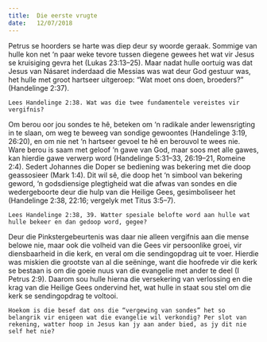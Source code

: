 ```yaml
---
title:  Die eerste vrugte
date:   12/07/2018
---
```


Petrus se hoorders se harte was diep deur sy woorde geraak. Sommige van hulle kon net ‘n paar weke tevore tussen diegene gewees het wat vir Jesus se kruisiging gevra het (Lukas 23:13–25). Maar nadat hulle oortuig was dat Jesus van Násaret inderdaad die Messias was wat deur God gestuur was, het hulle met groot hartseer uitgeroep: “Wat moet ons doen, broeders?” (Handelinge 2:37).

`Lees Handelinge 2:38. Wat was die twee fundamentele vereistes vir vergifnis?`

Om berou oor jou sondes te hê, beteken om ‘n radikale ander lewensrigting in te slaan, om weg te beweeg van sondige gewoontes (Handelinge 3:19, 26:20), en om nie net ‘n hartseer gevoel te hê en berouvol te wees nie. Ware berou is saam met geloof ‘n gawe van God, maar soos met alle gawes, kan hierdie gawe verwerp word (Handelinge 5:31–33, 26:19–21, Romeine 2:4). Sedert Johannes die Doper se bediening was bekering met die doop geassosieer (Mark 1:4). Dit wil sê, die doop het ‘n simbool van bekering geword, ‘n godsdiensige plegtigheid wat die afwas van sondes en die wedergeboorte deur die hulp van die Heilige Gees, gesimboliseer het (Handelinge 2:38, 22:16; vergelyk met Titus 3:5–7).

`Lees Handelinge 2:38, 39. Watter spesiale belofte word aan hulle wat hulle bekeer en dan gedoop word, gegee?`

Deur die Pinkstergebeurtenis was daar nie alleen vergifnis aan die mense belowe nie, maar ook die volheid van die Gees vir persoonlike groei, vir diensbaarheid in die kerk, en veral om die sendingopdrag uit te voer. Hierdie was miskien die grootste van al die seëninge, want die hoofrede vir die kerk se bestaan is om die goeie nuus van die evangelie met ander te deel (I Petrus 2:9). Daarom sou hulle hierna die versekering van verlossing en die krag van die Heilige Gees ondervind het, wat hulle in staat sou stel om die kerk se sendingopdrag te voltooi.

`Hoekom is die besef dat ons die “vergewing van sondes” het so belangrik vir enigeen wat die evangelie wil verkondig? Per slot van rekening, watter hoop in Jesus kan jy aan ander bied, as jy dit nie self het nie?`